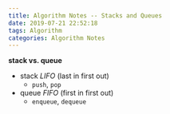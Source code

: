 ```yaml
---
title: Algorithm Notes -- Stacks and Queues
date: 2019-07-21 22:52:18
tags: Algorithm
categories: Algorithm Notes
---
```


**stack vs. queue**
- stack *LIFO* (last in first out)
	- `push`, `pop`
- queue *FIFO* (first in first out)
	- `enqueue`, `dequeue`

<!-- more -->